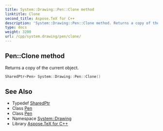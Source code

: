```yaml
---
title: System::Drawing::Pen::Clone method
linktitle: Clone
second_title: Aspose.TeX for C++
description: 'System::Drawing::Pen::Clone method. Returns a copy of the current object in C++.'
type: docs
weight: 3200
url: /cpp/system.drawing/pen/clone/
---
```

## Pen::Clone method


Returns a copy of the current object.

```cpp
SharedPtr<Pen> System::Drawing::Pen::Clone()
```

## See Also

* Typedef [SharedPtr](../../../system/sharedptr/)
* Class [Pen](../)
* Class [Pen](../)
* Namespace [System::Drawing](../../)
* Library [Aspose.TeX for C++](../../../)
